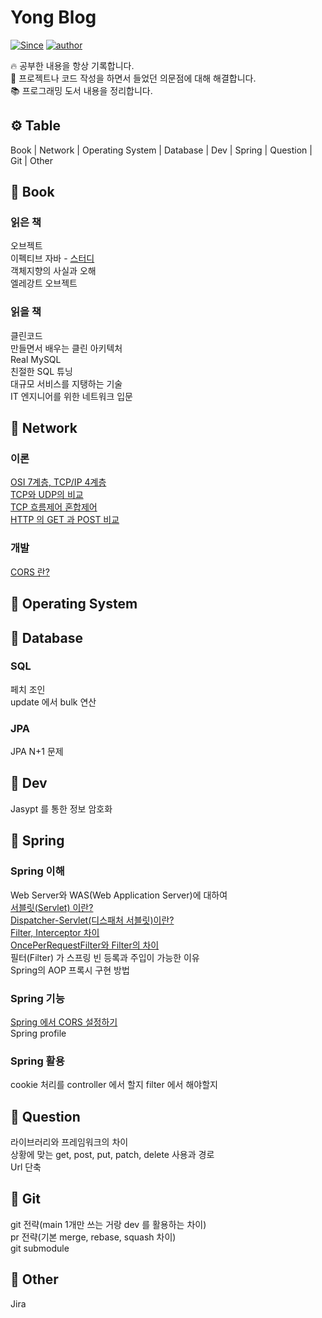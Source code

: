 # Yong Blog
[![Since](https://img.shields.io/badge/since-2022.07.12-333333.svg?style=flat-square)](https://github.com/NKLCWDT)
[![author](https://img.shields.io/badge/author-LeeYongHoon-0066FF.svg?style=flat-square)](https://github.com/NKLCWDT)

🔥 공부한 내용을 항상 기록합니다.<br>
🌈 프로젝트나 코드 작성을 하면서 들었던 의문점에 대해 해결합니다.<br>
📚 프로그래밍 도서 내용을 정리합니다.

## ⚙ Table
Book | Network | Operating System | Database | Dev | Spring | Question | Git | Other

## 📝 Book
### 읽은 책
오브젝트<br>
이펙티브 자바 - [스터디](https://github.com/Dev-Prison/Effective-Java)<br>
객체지향의 사실과 오해<br>
엘레강트 오브젝트<br>

### 읽을 책
클린코드<br>
만들면서 배우는 클린 아키텍처<br>
Real MySQL<br>
친절한 SQL 튜닝<br>
대규모 서비스를 지탱하는 기술<br>
IT 엔지니어를 위한 네트워크 입문<br>

## 📝 Network
### 이론
[OSI 7계층, TCP/IP 4계층](https://github.com/YHLEE9753/Blog/blob/main/Network/OSI%207%EA%B3%84%EC%B8%B5%20TCP%20IP%204%EA%B3%84%EC%B8%B5.md)<br>
[TCP와 UDP의 비교](https://github.com/YHLEE9753/Blog/blob/main/Network/TCP%EC%99%80%20UDP%EC%9D%98%20%EB%B9%84%EA%B5%90.md)<br>
[TCP 흐름제어 혼합제어](https://github.com/gyoogle/tech-interview-for-developer/blob/master/Computer%20Science/Network/TCP%20(%ED%9D%90%EB%A6%84%EC%A0%9C%EC%96%B4%ED%98%BC%EC%9E%A1%EC%A0%9C%EC%96%B4).md#tcp-%ED%9D%90%EB%A6%84%EC%A0%9C%EC%96%B4%ED%98%BC%EC%9E%A1%EC%A0%9C%EC%96%B4)<br>
[HTTP 의 GET 과 POST 비교](https://github.com/YHLEE9753/Blog/blob/main/Network/HTTP%20%EC%9D%98%20GET%20%EA%B3%BC%20POST%20%EB%B9%84%EA%B5%90.md)<br>

### 개발
[CORS 란?](https://github.com/YHLEE9753/Blog/blob/main/Network/CORS%20%EB%9E%80.md)<br>

## 📝 Operating System

## 📝 Database
### SQL
페치 조인<br>
update 에서 bulk 연산<br>

### JPA
JPA N+1 문제<br>

## 📝 Dev
Jasypt 를 통한 정보 암호화<br>

## 📝 Spring
### Spring 이해
Web Server와 WAS(Web Application Server)에 대하여<br>
[서블릿(Servlet) 이란?](https://github.com/YHLEE9753/Blog/blob/main/Spring/%EC%84%9C%EB%B8%94%EB%A6%BF(Servlet)%20%EC%9D%B4%EB%9E%80.md) <br>
[Dispatcher-Servlet(디스패처 서블릿)이란?](https://github.com/YHLEE9753/Blog/blob/main/Spring/Dispatcher-Servlet(%EB%94%94%EC%8A%A4%ED%8C%A8%EC%B2%98%20%EC%84%9C%EB%B8%94%EB%A6%BF)%EC%9D%B4%EB%9E%80.md) <br>
[Filter, Interceptor 차이](https://github.com/YHLEE9753/Blog/blob/main/Spring/Filter%2C%20Interceptor%20%EC%B0%A8%EC%9D%B4.md)<br>
[OncePerRequestFilter와 Filter의 차이](https://github.com/YHLEE9753/Blog/blob/main/Spring/OncePerRequestFilter%EC%99%80%20Filter%EC%9D%98%20%EC%B0%A8%EC%9D%B4.md)<br>
필터(Filter) 가 스프링 빈 등록과 주입이 가능한 이유<br>
Spring의 AOP 프록시 구현 방법<br>

### Spring 기능
[Spring 에서 CORS 설정하기](https://github.com/YHLEE9753/Blog/blob/main/Spring/Spring%20%EC%97%90%EC%84%9C%20CORS%20%EC%84%A4%EC%A0%95%ED%95%98%EA%B8%B0.md)<br>
Spring profile<br>

### Spring 활용
cookie 처리를 controller 에서 할지 filter 에서 해야할지<br>

## 📝 Question
라이브러리와 프레임워크의 차이<br>
상황에 맞는 get, post, put, patch, delete 사용과 경로<br>
Url 단축<br>

## 📝 Git
git 전략(main 1개만 쓰는 거랑 dev 를 활용하는 차이)<br>
pr 전략(기본 merge, rebase, squash 차이)<br>
git submodule<br>

## 📝 Other
Jira
